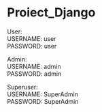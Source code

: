 # Proiect_Django

User:\
USERNAME: user\
PASSWORD: user

Admin:\
USERNAME: admin\
PASSWORD: admin

Superuser:\
USERNAME: SuperAdmin\
PASSWORD: SuperAdmin
